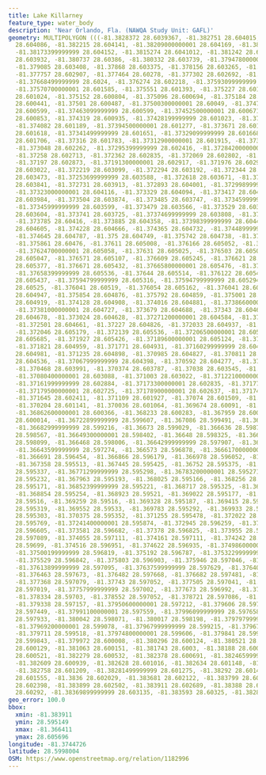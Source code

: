 ```yaml
---
title: Lake Killarney
feature_type: water_body
description: 'Near Orlando, Fla. (NAWQA Study Unit: GAFL)'
geometry: MULTIPOLYGON (((-81.3828372 28.6039367, -81.382751 28.604015, -81.38237700000001
  28.604086, -81.382215 28.604141, -81.38209000000001 28.604169, -81.381922 28.604174,
  -81.38173399999999 28.604152, -81.3815274 28.6041012, -81.381242 28.604031, -81.380899
  28.603932, -81.380737 28.60386, -81.380332 28.603739, -81.37947800000001 28.603546,
  -81.379085 28.603408, -81.37868 28.603375, -81.378156 28.603265, -81.37782 28.603044,
  -81.377757 28.602907, -81.377464 28.60278, -81.377302 28.602692, -81.376891 28.602532,
  -81.37668499999999 28.6024, -81.376274 28.602218, -81.37593099999999 28.601905,
  -81.37570700000001 28.601585, -81.375551 28.601393, -81.375227 28.601117, -81.375052
  28.601024, -81.375152 28.600804, -81.375096 28.600694, -81.375184 28.600496, -81.37512099999999
  28.600441, -81.37501 28.600487, -81.37500300000001 28.60049, -81.37470500000001
  28.600599, -81.37463099999999 28.600599, -81.37452500000001 28.600671, -81.374375
  28.600853, -81.374319 28.600935, -81.37428199999999 28.601023, -81.374207 28.601095,
  -81.374082 28.601189, -81.37394500000001 28.601277, -81.373671 28.601574, -81.373565
  28.601618, -81.37341499999999 28.601651, -81.37329099999999 28.601668, -81.373216
  28.601706, -81.37316 28.601783, -81.37312900000001 28.601915, -81.373104 28.602086,
  -81.373048 28.602262, -81.37295399999999 28.602416, -81.37284200000001 28.602526,
  -81.37258 28.602713, -81.372362 28.602835, -81.372069 28.602802, -81.371976 28.602818,
  -81.37197 28.602873, -81.37191300000001 28.602917, -81.371976 28.602989, -81.372094
  28.603022, -81.372219 28.603099, -81.372294 28.603192, -81.372344 28.603341, -81.37237500000001
  28.603473, -81.37253699999999 28.603588, -81.372618 28.603671, -81.37265600000001
  28.603841, -81.372731 28.603913, -81.372893 28.604001, -81.37299899999999 28.604116,
  -81.37323000000001 28.604116, -81.373329 28.604094, -81.373417 28.604045, -81.373479
  28.603984, -81.373504 28.603874, -81.373485 28.603747, -81.37345999999999 28.60367,
  -81.37345999999999 28.603599, -81.373479 28.603566, -81.373529 28.603555, -81.37363499999999
  28.603604, -81.373741 28.603725, -81.37374699999999 28.603808, -81.373741 28.603956,
  -81.373785 28.60416, -81.373885 28.604358, -81.37398399999999 28.604468, -81.374178
  28.604605, -81.374228 28.604666, -81.374365 28.604732, -81.37448999999999 28.60477,
  -81.374645 28.604787, -81.375 28.604749, -81.375742 28.604738, -81.375811 28.604744,
  -81.375861 28.60476, -81.37611 28.605008, -81.376166 28.605052, -81.37621 28.605063,
  -81.37624700000001 28.605058, -81.37631 28.605025, -81.376503 28.605014, -81.37654000000001
  28.605047, -81.376571 28.605107, -81.376609 28.605245, -81.376621 28.605333, -81.376665
  28.605377, -81.376671 28.605432, -81.37665800000001 28.605476, -81.376615 28.60552,
  -81.37658399999999 28.605536, -81.37644 28.605514, -81.376122 28.605487, -81.37602200000001
  28.605437, -81.37594799999999 28.605316, -81.37594799999999 28.605294, -81.375979
  28.60525, -81.376041 28.60519, -81.376054 28.605162, -81.376041 28.60508, -81.37594799999999
  28.604947, -81.375854 28.604876, -81.375792 28.604859, -81.375001 28.604853, -81.37434
  28.604919, -81.374128 28.604908, -81.374016 28.604881, -81.37386600000001 28.60476,
  -81.37381000000001 28.604727, -81.373679 28.604688, -81.37343 28.604672, -81.373193
  28.604678, -81.373024 28.604628, -81.37271200000001 28.604584, -81.372606 28.604606,
  -81.372501 28.604661, -81.37227 28.604826, -81.372033 28.604937, -81.372046 28.604997,
  -81.372046 28.605179, -81.372139 28.605536, -81.37206500000001 28.605696, -81.371977
  28.605685, -81.371927 28.605426, -81.37189600000001 28.605124, -81.371858 28.605008,
  -81.371821 28.604959, -81.371771 28.604931, -81.37160299999999 28.604926, -81.371403
  28.604981, -81.371235 28.604898, -81.370985 28.604827, -81.370811 28.604634, -81.370823
  28.604536, -81.37067999999999 28.604398, -81.370592 28.604277, -81.370524 28.604161,
  -81.370468 28.603991, -81.370374 28.603787, -81.37038 28.603545, -81.37066 28.603171,
  -81.37080400000001 28.603088, -81.371003 28.603022, -81.37122100000001 28.602967,
  -81.37161999999999 28.602884, -81.37173300000001 28.602835, -81.371776 28.602785,
  -81.37179500000001 28.602725, -81.37178900000001 28.602637, -81.371745 28.602543,
  -81.371645 28.602411, -81.371109 28.601927, -81.37074 28.601509, -81.370385 28.601256,
  -81.370204 28.601141, -81.370036 28.601064, -81.369674 28.60091, -81.369356 28.600794,
  -81.36862600000001 28.600366, -81.368233 28.600283, -81.367959 28.600206, -81.367653
  28.600014, -81.36722899999999 28.599607, -81.367086 28.599491, -81.366955 28.599365,
  -81.36682999999999 28.599216, -81.36673 28.599029, -81.366636 28.598782, -81.366568
  28.598567, -81.36649300000001 28.598402, -81.36648 28.598325, -81.36648599999999
  28.598099, -81.366468 28.598006, -81.36642999999999 28.597907, -81.366411 28.597511,
  -81.36643599999999 28.597274, -81.366573 28.596878, -81.36661700000001 28.596608,
  -81.366691 28.596454, -81.366866 28.596179, -81.366978 28.596052, -81.36709 28.595904,
  -81.367358 28.595513, -81.367445 28.595425, -81.36752 28.595375, -81.36760099999999
  28.595337, -81.36771299999999 28.595298, -81.36783200000001 28.595271, -81.367925
  28.595232, -81.367963 28.595193, -81.368025 28.595166, -81.368256 28.595149, -81.368386
  28.595171, -81.36852399999999 28.595221, -81.368717 28.595325, -81.368792 28.595325,
  -81.368854 28.595254, -81.368923 28.59521, -81.369022 28.595177, -81.36911600000001
  28.59516, -81.369259 28.59516, -81.369328 28.595187, -81.369415 28.595275, -81.369484
  28.595319, -81.369552 28.59533, -81.369783 28.595292, -81.369933 28.595286, -81.37012
  28.595303, -81.370375 28.595352, -81.371255 28.595478, -81.372022 28.595693, -81.372209
  28.595769, -81.37241400000001 28.595874, -81.372945 28.596259, -81.37345000000001
  28.596605, -81.373581 28.596682, -81.37378 28.596825, -81.373955 28.597051, -81.374005
  28.597089, -81.374055 28.597111, -81.374161 28.597111, -81.374242 28.597045, -81.374398
  28.59699, -81.374516 28.596951, -81.374622 28.596935, -81.37498600000001 28.596824,
  -81.37500199999999 28.596819, -81.375192 28.596787, -81.37532299999999 28.596825,
  -81.375529 28.596842, -81.375803 28.596903, -81.375946 28.597046, -81.376052 28.597106,
  -81.37613899999999 28.597095, -81.37637599999999 28.597629, -81.376401 28.597668,
  -81.376463 28.597673, -81.376482 28.597668, -81.376682 28.597481, -81.376987 28.59731,
  -81.377368 28.597079, -81.37743 28.597052, -81.377505 28.597041, -81.37752999999999
  28.597019, -81.37757999999999 28.597002, -81.377673 28.596992, -81.378103 28.597025,
  -81.378334 28.59703, -81.378552 28.597052, -81.378721 28.597086, -81.378839 28.597091,
  -81.379338 28.597157, -81.37950600000001 28.597212, -81.379606 28.597262, -81.379836
  28.597449, -81.37991100000001 28.597559, -81.37996099999999 28.597658, -81.380042
  28.597933, -81.380042 28.598071, -81.380017 28.598198, -81.37979799999999 28.598764,
  -81.37969200000001 28.599078, -81.37967999999999 28.599215, -81.379679 28.599381,
  -81.379711 28.599518, -81.37974800000001 28.599606, -81.379841 28.599755, -81.379941
  28.599843, -81.379972 28.600008, -81.380296 28.600124, -81.380521 28.600135, -81.38080100000001
  28.600129, -81.381063 28.600151, -81.381743 28.6003, -81.38188 28.6003, -81.382154
  28.600521, -81.382279 28.600532, -81.382378 28.600691, -81.38246599999999 28.600856,
  -81.382609 28.600939, -81.382628 28.601016, -81.382634 28.601148, -81.382696 28.60117,
  -81.382758 28.601209, -81.38281499999999 28.601275, -81.38292 28.601451, -81.383014
  28.601555, -81.3836 28.602029, -81.383681 28.602122, -81.383799 28.602282, -81.383861
  28.602398, -81.383899 28.602502, -81.383911 28.602689, -81.38388 28.602838, -81.383843
  28.60292, -81.38369899999999 28.603135, -81.383593 28.60325, -81.3828372 28.6039367)))
geo_error: 100.0
bbox:
  xmin: -81.383911
  ymin: 28.595149
  xmax: -81.366411
  ymax: 28.605696
longitude: -81.3744726
latitude: 28.5998004
OSM: https://www.openstreetmap.org/relation/1182996
---
```

